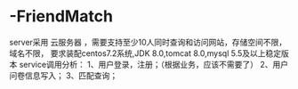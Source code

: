 # -FriendMatch
server采用 云服务器 ，需要支持至少10人同时查询和访问网站，存储空间不限，域名不限，
要求装配centos7.2系统,JDK 8.0,tomcat 8.0,mysql 5.5及以上稳定版本
service调用分析：
1、用户登录，注册；（根据业务，应该不需要了）
2、用户问卷信息写入；
3、匹配查询；
